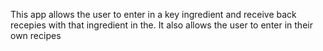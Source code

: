 This app allows the user to enter in a key ingredient and receive back recepies with that ingredient in the. It also allows the user to enter in their own recipes
